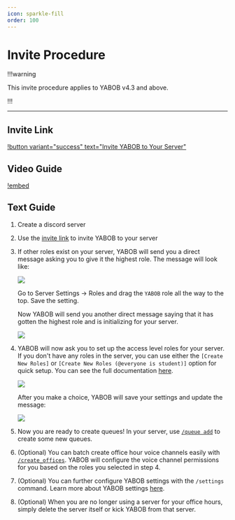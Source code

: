 ```yaml
---
icon: sparkle-fill
order: 100
---
```


# Invite Procedure

!!!warning

This invite procedure applies to YABOB v4.3 and above.

!!!

---

## Invite Link

[!button variant="success" text="Invite YABOB to Your Server"](https://discord.com/api/oauth2/authorize?client_id=967586305959657482&permissions=8&scope=bot)

## Video Guide

[!embed](https://www.youtube.com/watch?v=e7CpJED-c7w)

## Text Guide

1.  Create a discord server
2.  Use the [invite link](https://discord.com/oauth2/authorize?client_id=967586305959657482&permissions=8&scope=bot) to invite YABOB to your server
3.  If other roles exist on your server, YABOB will send you a direct message asking you to give it the highest role. The message will look like:

    ![](https://user-images.githubusercontent.com/60045212/211128697-ccf287c9-8f75-48fc-a856-ca5cb498e87a.png)

    Go to Server Settings $\to$ Roles and drag the `YABOB` role all the way to the top. Save the setting.

    Now YABOB will send you another direct message saying that it has gotten the highest role and is initializing for your server.

    ![](https://user-images.githubusercontent.com/60045212/211128723-c208ccf5-76f3-4620-ab22-b44d1cae996d.png)

4.  YABOB will now ask you to set up the access level roles for your server. If you don't have any roles in the server, you can use either the `[Create New Roles]` or `[Create New Roles (@everyone is student)]` option for quick setup. You can see the full documentation [here](https://github.com/KaoushikMurugan/yet-another-better-office-hour-bot/wiki/Configure-YABOB-Settings-For-Your-Server#server-roles).

    ![](https://user-images.githubusercontent.com/60045212/211129036-5946fe37-5cf6-41f2-a4e7-a0ef845dd6ea.png)

    After you make a choice, YABOB will save your settings and update the message:

    ![](https://user-images.githubusercontent.com/60045212/211128775-4faa109b-fddd-4a30-a688-2c9bd09a43bb.png)

5.  Now you are ready to create queues! In your server, use [`/queue add`](https://github.com/KaoushikMurugan/yet-another-better-office-hour-bot/wiki/Built-in-Commands#queue-add--remove-queue_name) to create some new queues.

6.  (Optional) You can batch create office hour voice channels easily with [`/create_offices`](https://github.com/KaoushikMurugan/yet-another-better-office-hour-bot/wiki/Built-in-Commands#create_offices-category_name-office_name-number_of_offices). YABOB will configure the voice channel permissions for you based on the roles you selected in step 4.

7.  (Optional) You can further configure YABOB settings with the `/settings` command. Learn more about YABOB settings [here](https://github.com/KaoushikMurugan/yet-another-better-office-hour-bot/wiki/Configure-YABOB-Settings-For-Your-Server).

8.  (Optional) When you are no longer using a server for your office hours, simply delete the server itself or kick YABOB from that server.
